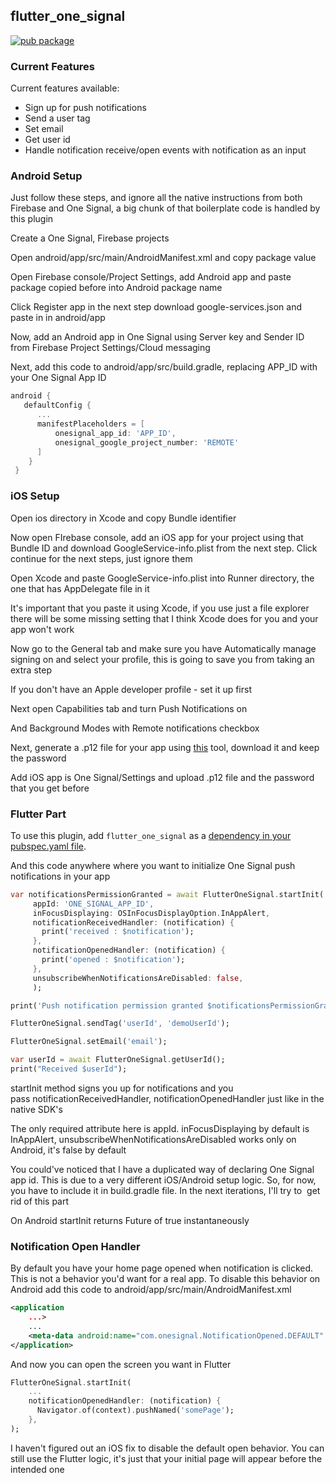 ## flutter_one_signal
[![pub package](https://img.shields.io/badge/pub-v.0.1.1-orange.svg)](https://pub.dartlang.org/packages/flutter_one_signal)


### Current Features
Current features available:

* Sign up for push notifications
* Send a user tag
* Set email
* Get user id
* Handle notification receive/open events with notification as an input
### Android Setup
Just follow these steps, and ignore all the native instructions from both Firebase and One Signal, a big chunk of that boilerplate code is handled by this plugin

Create a One Signal, Firebase projects

Open android/app/src/main/AndroidManifest.xml and copy package value

Open Firebase console/Project Settings, add Android app and paste package copied before into Android package name

Click Register app in the next step download google-services.json and paste in in android/app

Now, add an Android app in One Signal using Server key and Sender ID from Firebase Project Settings/Cloud messaging

Next, add this code to android/app/src/build.gradle, replacing APP_ID with your One Signal App ID

```gradle
android {
   defaultConfig {
      ...
      manifestPlaceholders = [
          onesignal_app_id: 'APP_ID',
          onesignal_google_project_number: 'REMOTE'
      ]
    }
 }
```
### iOS Setup
Open ios directory in Xcode and copy Bundle identifier

Now open FIrebase console, add an iOS app for your project using that Bundle ID and download GoogleService-info.plist from the next step. Click continue for the next steps, just ignore them

Open Xcode and paste GoogleService-info.plist into Runner directory, the one that has AppDelegate file in it

It's important that you paste it using Xcode, if you use just a file explorer there will be some missing setting that I think Xcode does for you and your app won't work

Now go to the General tab and make sure you have Automatically manage signing on and select your profile, this is going to save you from taking an extra step

If you don't have an Apple developer profile - set it up first

Next open Capabilities tab and turn Push Notifications on

And Background Modes with Remote notifications checkbox

Next, generate a .p12 file for your app using [this](https://onesignal.com/provisionator) tool, download it and keep the password

Add iOS app is One Signal/Settings and upload .p12 file and the password that you get before

### Flutter Part
To use this plugin, add `flutter_one_signal` as a [dependency in your pubspec.yaml file](https://flutter.io/platform-plugins/).

And this code anywhere where you want to initialize One Signal push notifications in your app

```dart
var notificationsPermissionGranted = await FlutterOneSignal.startInit(
     appId: 'ONE_SIGNAL_APP_ID',
     inFocusDisplaying: OSInFocusDisplayOption.InAppAlert,
     notificationReceivedHandler: (notification) {
       print('received : $notification');
     },
     notificationOpenedHandler: (notification) {
       print('opened : $notification');
     },
     unsubscribeWhenNotificationsAreDisabled: false,
     );

print('Push notification permission granted $notificationsPermissionGranted');

FlutterOneSignal.sendTag('userId', 'demoUserId');

FlutterOneSignal.setEmail('email');

var userId = await FlutterOneSignal.getUserId();
print("Received $userId");
```

startInit method signs you up for notifications and you pass notificationReceivedHandler, notificationOpenedHandler just like in the native SDK's

The only required attribute here is appId. inFocusDisplaying by default is InAppAlert, unsubscribeWhenNotificationsAreDisabled works only on Android, it's false by default

You could've noticed that I have a duplicated way of declaring One Signal app id. This is due to a very different iOS/Android setup logic. So, for now, you have to include it in build.gradle file. In the next iterations, I'll try to  get rid of this part

On Android startInit returns Future of true instantaneously

### Notification Open Handler
By default you have your home page opened when notification is clicked. This is not a behavior you'd want for a real app. To disable this behavior on Android add this code to android/app/src/main/AndroidManifest.xml

```xml
<application
    ...>
    ...                                                                                      
    <meta-data android:name="com.onesignal.NotificationOpened.DEFAULT" android:value="DISABLE" />  
</application>
```

And now you can open the screen you want in Flutter
```dart
FlutterOneSignal.startInit(                                             
    ...             
    notificationOpenedHandler: (notification) {                                            
      Navigator.of(context).pushNamed('somePage');                       
    },                                                                  
);
```
I haven't figured out an iOS fix to disable the default open behavior. You can still use the Flutter logic, it's just that your initial page will appear before the intended one
